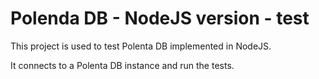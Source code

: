 # Polenda DB - NodeJS version - test

This project is used to test Polenta DB implemented in NodeJS.

It connects to a Polenta DB instance and run the tests.
